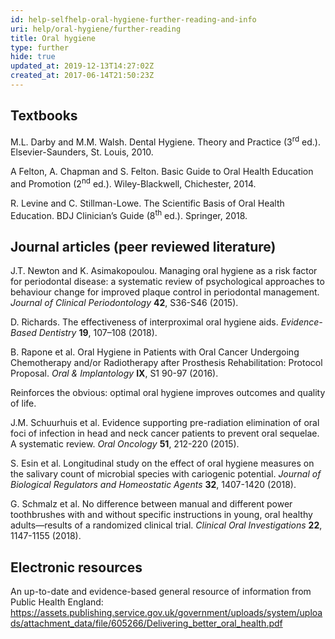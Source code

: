 ```yaml
---
id: help-selfhelp-oral-hygiene-further-reading-and-info
uri: help/oral-hygiene/further-reading
title: Oral hygiene
type: further
hide: true
updated_at: 2019-12-13T14:27:02Z
created_at: 2017-06-14T21:50:23Z
---
```


<h2>Textbooks</h2>
<p>M.L. Darby and M.M. Walsh. Dental Hygiene. Theory and
    Practice (3<sup>rd</sup> ed.). Elsevier-Saunders, St.
    Louis, 2010.</p>
<p>A Felton, A. Chapman and S. Felton. Basic Guide to Oral
    Health Education and Promotion (2<sup>nd</sup> ed.).
    Wiley-Blackwell, Chichester, 2014.</p>
<p>R. Levine and C. Stillman-Lowe. The Scientific Basis of
    Oral Health Education. BDJ Clinician’s Guide
    (8<sup>th</sup> ed.). Springer, 2018.</p>
<h2>Journal articles (peer reviewed literature)</h2>
<p>J.T. Newton and K. Asimakopoulou. Managing oral hygiene
    as a risk factor for periodontal disease: a systematic
    review of psychological approaches to behaviour change
    for improved plaque control in periodontal management.
    <i>Journal of Clinical Periodontology</i>
    <strong>42</strong>, S36-S46 (2015).</p>
<p>D. Richards. The effectiveness of interproximal oral
    hygiene aids. <i>Evidence-Based
        Dentistry</i> <strong>19</strong>, 107–108 (2018).
</p>
<p>B. Rapone et al. Oral Hygiene in Patients with Oral
    Cancer Undergoing Chemotherapy and/or Radiotherapy after
    Prosthesis Rehabilitation: Protocol Proposal. <i>Oral
        &amp; Implantology</i> <strong>IX</strong>, S1 90-97
    (2016).</p>
<aside>
    <p>Reinforces the obvious: optimal oral hygiene improves
        outcomes and quality of life.</p>
</aside>
<p>J.M. Schuurhuis et al. Evidence supporting pre-radiation
    elimination of oral foci of infection in head and neck
    cancer patients to prevent oral sequelae. A systematic
    review. <i>Oral Oncology</i> <strong>51</strong>,
    212-220 (2015).</p>
<p>S. Esin et al. Longitudinal study on the effect of oral
    hygiene measures on the salivary count of microbial
    species with cariogenic potential. <i>Journal of
        Biological Regulators and Homeostatic Agents</i>
    <strong>32</strong>, 1407-1420 (2018).</p>
<p>G. Schmalz et al. No difference between manual and
    different power toothbrushes with and without specific
    instructions in young, oral healthy adults—results of a
    randomized clinical trial. <i>Clinical Oral
        Investigations</i> <strong>22</strong>, 1147-1155
    (2018).</p>
<h2>Electronic resources</h2>
<p>An up-to-date and evidence-based general resource of
    information from Public Health England:<br><a href="https://assets.publishing.service.gov.uk/government/uploads/system/uploads/attachment_data/file/605266/Delivering_better_oral_health.pdf">https://assets.publishing.service.gov.uk/government/uploads/system/uploads/attachment_data/file/605266/Delivering_better_oral_health.pdf</a>
</p>
